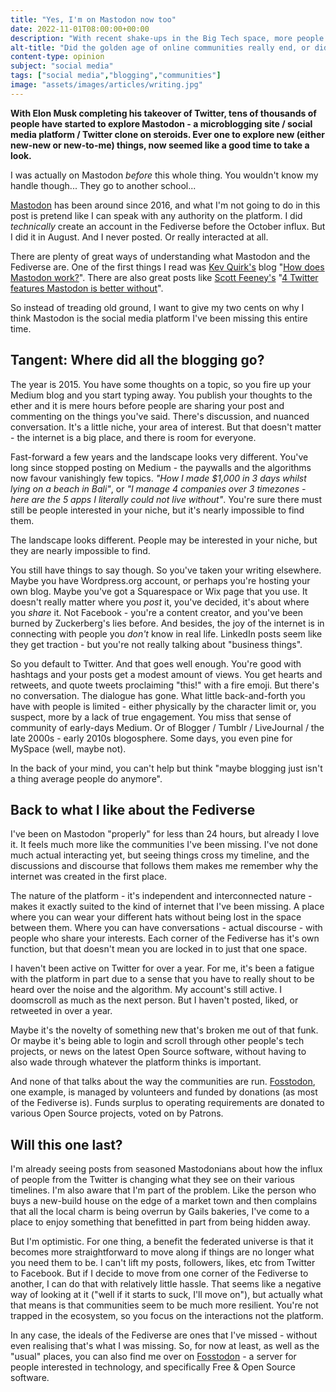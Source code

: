 ```yaml
---
title: "Yes, I'm on Mastodon now too"
date: 2022-11-01T08:00:00+00:00
description: "With recent shake-ups in the Big Tech space, more people are flocking to the Mastodon and the Fediverse. Including yours truly."
alt-title: "Did the golden age of online communities really end, or did it just move?"
content-type: opinion
subject: "social media"
tags: ["social media","blogging","communities"]
image: "assets/images/articles/writing.jpg"
---
```


**With Elon Musk completing his takeover of Twitter, tens of thousands of people have started to explore Mastodon - a microblogging site / social media platform / Twitter clone on steroids. Ever one to explore new (either new-new or new-to-me) things, now seemed like a good time to take a look.**

I was actually on Mastodon *before* this whole thing. You wouldn't know my handle though... They go to another school...

[Mastodon](https://joinmastodon.org/) has been around since 2016, and what I'm not going to do in this post is pretend like I can speak with any authority on the platform. I did *technically* create an account in the Fediverse before the October influx. But I did it in August. And I never posted. Or really interacted at all.

There are plenty of great ways of understanding what Mastodon and the Fediverse are. One of the first things I read was [Kev Quirk's](https://fosstodon.org/web/@kev) blog "[How does Mastodon work?](https://kevquirk.com/how-does-mastodon-work/)". There are also great posts like [Scott Feeney's](https://fosstodon.org/web/@graue@social.coop) "[4 Twitter features Mastodon is better without](https://scott.mn/2022/10/29/twitter_features_mastodon_is_better_without/)".

So instead of treading old ground, I want to give my two cents on why I think Mastodon is the social media platform I've been missing this entire time.

## Tangent: Where did all the blogging go?

The year is 2015. You have some thoughts on a topic, so you fire up your Medium blog and you start typing away. You publish your thoughts to the ether and it is mere hours before people are sharing your post and commenting on the things you've said. There's discussion, and nuanced conversation. It's a little niche, your area of interest. But that doesn't matter - the internet is a big place, and there is room for everyone.

Fast-forward a few years and the landscape looks very different. You've long since stopped posting on Medium - the paywalls and the algorithms now favour vanishingly few topics. *"How I made $1,000 in 3 days whilst lying on a beach in Bali"*, or *"I manage 4 companies over 3 timezones - here are the 5 apps I literally could not live without"*. You're sure there must still be people interested in your niche, but it's nearly impossible to find them.

<pullquote>The landscape looks different. People may be interested in your niche, but they are nearly impossible to find.</pullquote>

You still have things to say though. So you've taken your writing elsewhere. Maybe you have Wordpress.org account, or perhaps you're hosting your own blog. Maybe you've got a Squarespace or Wix page that you use. It doesn't really matter where you *post* it, you've decided, it's about where you *share* it. Not Facebook - you're a content creator, and you've been burned by Zuckerberg's lies before. And besides, the joy of the internet is in connecting with people you *don't* know in real life. LinkedIn posts seem like they get traction - but you're not really talking about "business things". 

So you default to Twitter. And that goes well enough. You're good with hashtags and your posts get a modest amount of views. You get hearts and retweets, and quote tweets proclaiming "this!" with a fire emoji. But there's no conversation. The dialogue has gone. What little back-and-forth you have with people is limited - either physically by the character limit or, you suspect, more by a lack of true engagement. You miss that sense of community of early-days Medium. Or of Blogger / Tumblr / LiveJournal / the late 2000s - early 2010s blogosphere. Some days, you even pine for MySpace (well, maybe not).

In the back of your mind, you can't help but think "maybe blogging just isn't a thing average people do anymore".

## Back to what I like about the Fediverse

I've been on Mastodon "properly" for less than 24 hours, but already I love it. It feels much more like the communities I've been missing. I've not done much actual interacting yet, but seeing things cross my timeline, and the discussions and discourse that follows them makes me remember why the internet was created in the first place.

The nature of the platform - it's independent and interconnected nature - makes it exactly suited to the kind of internet that I've been missing. A place where you can wear your different hats without being lost in the space between them. Where you can have conversations - actual discourse - with people who share your interests. Each corner of the Fediverse has it's own function, but that doesn't mean you are locked in to just that one space.

I haven't been active on Twitter for over a year. For me, it's been a fatigue with the platform in part due to a sense that you have to really shout to be heard over the noise and the algorithm. My account's still active. I doomscroll as much as the next person. But I haven't posted, liked, or retweeted in over a year. 

Maybe it's the novelty of something new that's broken me out of that funk. Or maybe it's being able to login and scroll through other people's tech projects, or news on the latest Open Source software, without having to also wade through whatever the platform thinks is important.

And none of that talks about the way the communities are run. [Fosstodon](https://hub.fosstodon.org/about/), one example, is managed by volunteers and funded by donations (as most of the Fediverse is). Funds surplus to operating requirements are donated to various Open Source projects, voted on by Patrons.

## Will this one last?

I'm already seeing posts from seasoned Mastodonians about how the influx of people from the Twitter is changing what they see on their various timelines. I'm also aware that I'm part of the problem. Like the person who buys a new-build house on the edge of a market town and then complains that all the local charm is being overrun by Gails bakeries, I've come to a place to enjoy something that benefitted in part from being hidden away.

But I'm optimistic. For one thing, a benefit the federated universe is that it becomes more straightforward to move along if things are no longer what you need them to be. I can't lift my posts, followers, likes, etc from Twitter to Facebook. But if I decide to move from one corner of the Fediverse to another, I can do that with relatively little hassle. That seems like a negative way of looking at it ("well if it starts to suck, I'll move on"), but actually what that means is that communities seem to be much more resilient. You're not trapped in the ecosystem, so you focus on the interactions not the platform.

In any case, the ideals of the Fediverse are ones that I've missed - without even realising that's what I was missing. So, for now at least, as well as the "usual" places, you can also find me over on [Fosstodon](https://fosstodon.org/@willrc) - a server for people interested in technology, and specifically Free & Open Source software.